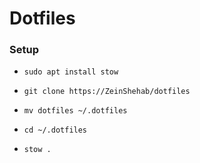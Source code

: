 # Dotfiles

### Setup
- `sudo apt install stow`

- `git clone https://ZeinShehab/dotfiles`

- `mv dotfiles ~/.dotfiles`

- `cd ~/.dotfiles`

- `stow .`